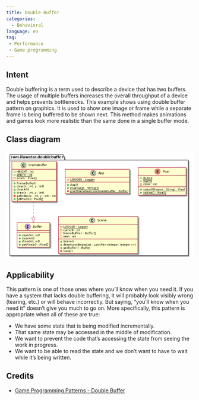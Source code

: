 ```yaml
---  
title: Double Buffer 
categories:
  - Behavioral
language: en
tag:  
 - Performance
 - Game programming  
---  
```

  
## Intent  
Double buffering is a term used to describe a device that has two buffers. The usage of multiple buffers increases the overall throughput of a device and helps prevents bottlenecks. This example shows using double buffer pattern on graphics. It is used to show one image or frame while a separate frame is being buffered to be shown next. This method makes animations and games look more realistic than the same done in a single buffer mode.   

## Class diagram
![alt text](./etc/double-buffer.urm.png "Double Buffer pattern class diagram")

## Applicability  
This pattern is one of those ones where you’ll know when you need it. If you have a system that lacks double buffering, it will probably look visibly wrong (tearing, etc.) or will behave incorrectly. But saying, “you’ll know when you need it” doesn’t give you much to go on. More specifically, this pattern is appropriate when all of these are true:

- We have some state that is being modified incrementally.
- That same state may be accessed in the middle of modification.
- We want to prevent the code that’s accessing the state from seeing the work in progress.
- We want to be able to read the state and we don’t want to have to wait while it’s being written. 

## Credits  
  
* [Game Programming Patterns - Double Buffer](http://gameprogrammingpatterns.com/double-buffer.html)
